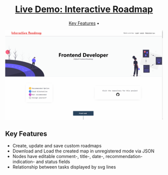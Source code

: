 <h1 align="center">
    <br>
    <a href="https://interactive-roadmap.up.railway.app/">
    Live Demo: Interactive Roadmap
    </a>
</h1>

<p align="center">
  <a href="#key-features">Key Features</a> •
</p>

![screenshot](https://raw.githubusercontent.com/alexander-braun/interactive-roadmap/master/preview_images/interactive-roadmap.gif)

## Key Features

- Create, update and save custom roadmaps
- Download and Load the created map in unregistered mode via JSON
- Nodes have editable comment-, title-, date-, recommendation-indication- and status fields
- Relationship between tasks displayed by svg lines
